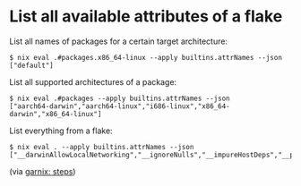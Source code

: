 # List all available attributes of a flake

List all names of packages for a certain target architecture:

```
$ nix eval .#packages.x86_64-linux --apply builtins.attrNames --json
["default"]
```

List all supported architectures of a package:

```
$ nix eval .#packages --apply builtins.attrNames --json
["aarch64-darwin","aarch64-linux","i686-linux","x86_64-darwin","x86_64-linux"]
```

List everything from a flake:

```
$ nix eval . --apply builtins.attrNames --json
["__darwinAllowLocalNetworking","__ignoreNulls","__impureHostDeps","__propagatedImpureHostDeps","__propagatedSandboxProfile","__sandboxProfile","__structuredAttrs","all","args","buildInputs","buildPhase","builder","cargoArtifacts","cargoVendorDir","checkPhase","cmakeFlags","configureFlags","configurePhase","depsBuildBuild","depsBuildBuildPropagated","depsBuildTarget","depsBuildTargetPropagated","depsHostHost","depsHostHostPropagated","depsTargetTarget","depsTargetTargetPropagated","doCheck","doInstallCargoArtifacts","doInstallCheck","drvAttrs","drvPath","inputDerivation","installPhase","mesonFlags","meta","name","nativeBuildInputs","out","outPath","outputName","outputs","overrideAttrs","passthru","patches","pname","propagatedBuildInputs","propagatedNativeBuildInputs","src","stdenv","strictDeps","system","type","userHook","version"]
```

(via [garnix: steps](https://garnix.io/docs/steps))
